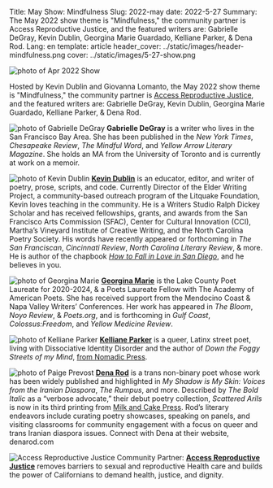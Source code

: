 Title: May Show: Mindfulness
Slug: 2022-may
date: 2022-5-27
Summary: The May 2022 show theme is "Mindfulness," the community partner is Access Reproductive Justice, and the featured writers are: Gabrielle DeGray, Kevin Dublin, Georgina Marie Guardado, Kelliane Parker, & Dena Rod.
Lang: en
template: article
header_cover: ../static/images/header-mindfulness.png
cover: ../static/images/5-27-show.png

![photo of Apr 2022 Show](../static/images/5-27-show.png)

Hosted by Kevin Dublin and Giovanna Lomanto, the May 2022 show theme is "Mindfulness," the community partner is [Access Reproductive Justice](https://accessrj.org/about-access-rj/), and the featured writers are: Gabrielle DeGray, Kevin Dublin, Georgina Marie Guardado, Kelliane Parker, & Dena Rod. 

![photo of Gabrielle DeGray](../static/images/gabrielle-degray.jpg)
**Gabrielle DeGray** is a writer who lives in the San Francisco Bay Area. She has been published in the *New York Times*, *Chesapeake Review*, *The Mindful Word*, and *Yellow Arrow Literary Magazine*. She holds an MA from the University of Toronto and is currently at work on a memoir. 

![photo of Kevin Dublin](../static/images/kevin-dublin.jpg)
**[Kevin Dublin](https://www.kevindublin.com)** is an educator, editor, and writer of poetry, prose, scripts, and code. Currently Director of the Elder Writing Project, a community-based outreach program of the Litquake Foundation, Kevin loves teaching in the community. He is a Writers Studio Ralph Dickey Scholar and has received fellowships, grants, and awards from the San Francisco Arts Commission (SFAC), Center for Cultural Innovation (CCI), Martha’s Vineyard Institute of Creative Writing, and the North Carolina Poetry Society.  His words have recently appeared or forthcoming in *The San Franciscan*, *Cincinnati Review*, *North Carolina Literary Review*, & more. He is author of the chapbook *[How to Fall in Love in San Diego](https://www.finishinglinepress.com/product/how-to-fall-in-love-in-san-diego/)*, and he believes in you.

![photo of Georgina Marie](../static/images/georgina-marie.jpg)
**[Georgina Marie](https://georginamariepoet.com)** is the Lake County Poet Laureate for 2020-2024, & a Poets Laureate Fellow with The Academy of American Poets. She has received support from the Mendocino Coast & Napa Valley Writers’ Conferences. Her work has appeared in *The Bloom*, *Noyo Review*, & *Poets.org*, and is forthcoming in *Gulf Coast*, *Colossus:Freedom*, and *Yellow Medicine Review*. 

![photo of Kelliane Parker](../static/images/kelliane-parker.jpg)
**[Kelliane Parker](https://kellianeparkerpoetry.com/)** is a queer, Latinx street poet, living with Dissociative Identity Disorder and the author of *Down the Foggy Streets of my Mind*, [from Nomadic Press](https://www.nomadicpress.org/store/p/downthefoggystreetsofmymind).

![photo of Paige Prevost](../static/images/dena-rod.jpg)
**[Dena Rod](https://www.denarod.com/)** is a trans non-binary poet whose work has been widely published and highlighted in *My Shadow is My Skin: Voices from the Iranian Diaspora*, *The Rumpus*, and more. Described by *The Bold Italic* as a “verbose advocate,” their debut poetry collection, *Scattered Arils* is now in its third printing from [Milk and Cake Press](https://milkandcakepress.com/product/scattered-arils-by-dena-rod/). Rod’s literary endeavors include curating poetry showcases, speaking on panels, and visiting classrooms for community engagement with a focus on queer and trans Iranian diaspora issues. Connect with Dena at their website, denarod.com

![Access Reproductive Justice](../static/images/access-rj.png)
Community Partner: **[Access Reproductive Justice](https://accessrj.org/about-access-rj/)** removes barriers to sexual and reproductive Health care and builds the power of Californians to demand health, justice, and dignity.
